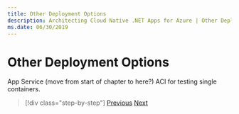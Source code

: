 ```yaml
---
title: Other Deployment Options
description: Architecting Cloud Native .NET Apps for Azure | Other Deployment Options
ms.date: 06/30/2019
---
```

# Other Deployment Options

App Service (move from start of chapter to here?)
ACI for testing single containers.

>[!div class="step-by-step"]
>[Previous](deploying-containers-in-azure.md)
>[Next](implementing-a-cloud-native-app.md)
